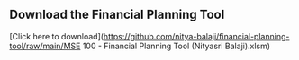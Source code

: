 ## Download the Financial Planning Tool
[Click here to download](https://github.com/nitya-balaji/financial-planning-tool/raw/main/MSE 100 - Financial Planning Tool (Nityasri Balaji).xlsm)

